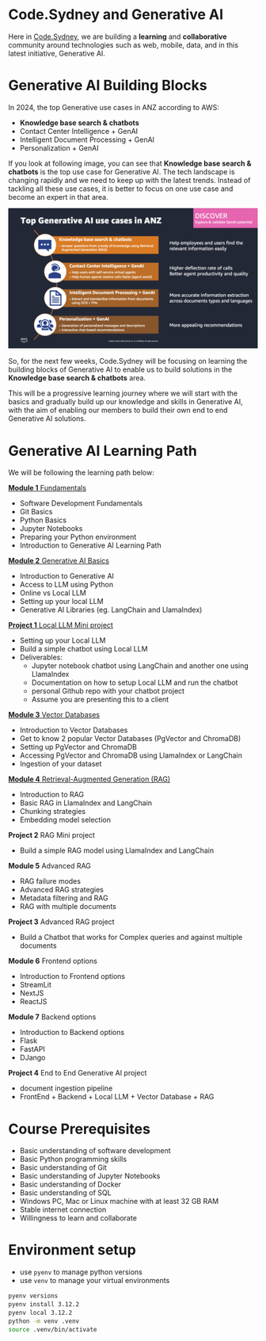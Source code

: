 # Code.Sydney and Generative AI

Here in [Code.Sydney](https://www.code.sydney/), we are building a **learning** and **collaborative** community around technologies such as web, mobile, data, and in this latest initiative, Generative AI.

# Generative AI Building Blocks

In 2024, the top Generative use cases in ANZ according to AWS:

- **Knowledge base search & chatbots**
- Contact Center Intelligence + GenAI
- Intelligent Document Processing + GenAI
- Personalization + GenAI

If you look at following image, you can see that **Knowledge base search & chatbots** is the top use case for Generative AI. The tech landscape is changing rapidly and we need to keep up with the latest trends. Instead of tackling all these use cases, it is better to focus on one use case and become an expert in that area.

![top Generative use cases](./images/aws-anz-top-use-cases-gen-ai.png)

So, for the next few weeks, Code.Sydney will be focusing on learning the building blocks of Generative AI to enable us to build solutions in the **Knowledge base search & chatbots** area.

This will be a progressive learning journey where we will start with the basics and gradually build up our knowledge and skills in Generative AI, with the aim of enabling our members to build their own end to end Generative AI solutions.

# Generative AI Learning Path

We will be following the learning path below:

[**Module 1** Fundamentals](module-1/README.md)
- Software Development Fundamentals
- Git Basics
- Python Basics
- Jupyter Notebooks
- Preparing your Python environment
- Introduction to Generative AI Learning Path

[**Module 2** Generative AI Basics](module-2/README.md)
- Introduction to Generative AI
- Access to LLM using Python
- Online vs Local LLM
- Setting up your local LLM
- Generative AI Libraries (eg. LangChain and LlamaIndex)

[**Project 1** Local LLM Mini project](.)
- Setting up your Local LLM
- Build a simple chatbot using Local LLM
- Deliverables:
    - Jupyter notebook chatbot using LangChain and another one using LlamaIndex
    - Documentation on how to setup Local LLM and run the chatbot
    - personal Github repo with your chatbot project
    - Assume you are presenting this to a client

[**Module 3** Vector Databases](module-3/README.md)
- Introduction to Vector Databases
- Get to know 2 popular Vector Databases (PgVector and ChromaDB)
- Setting up PgVector and ChromaDB
- Accessing PgVector and ChromaDB using LlamaIndex or LangChain
- Ingestion of your dataset

[**Module 4** Retrieval-Augmented Generation (RAG)](module-4/README.md)
- Introduction to RAG
- Basic RAG in LlamaIndex and LangChain
- Chunking strategies
- Embedding model selection

**Project 2** RAG Mini project
- Build a simple RAG model using LlamaIndex and LangChain

**Module 5** Advanced RAG
- RAG failure modes
- Advanced RAG strategies
- Metadata filtering and RAG
- RAG with multiple documents

**Project 3** Advanced RAG project
- Build a Chatbot that works for Complex queries and against multiple documents

**Module 6** Frontend options
- Introduction to Frontend options
- StreamLit
- NextJS
- ReactJS

**Module 7** Backend options
- Introduction to Backend options
- Flask
- FastAPI
- DJango

**Project 4** End to End Generative AI project
- document ingestion pipeline
- FrontEnd + Backend + Local LLM + Vector Database + RAG

# Course Prerequisites
- Basic understanding of software development
- Basic Python programming skills
- Basic understanding of Git
- Basic understanding of Jupyter Notebooks
- Basic understanding of Docker
- Basic understanding of SQL
- Windows PC, Mac or Linux machine with at least 32 GB RAM
- Stable internet connection
- Willingness to learn and collaborate

# Environment setup
- use `pyenv` to manage python versions
- use `venv` to manage your virtual environments

```bash
pyenv versions
pyenv install 3.12.2
pyenv local 3.12.2
python -m venv .venv
source .venv/bin/activate
``` 